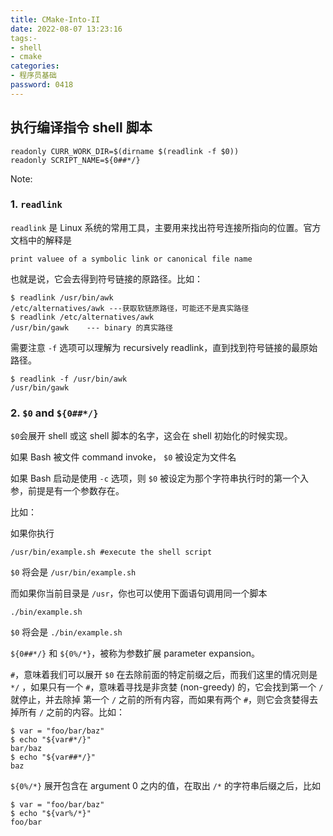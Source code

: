 ```yaml
---
title: CMake-Into-II
date: 2022-08-07 13:23:16
tags:-
- shell
- cmake
categories:
- 程序员基础
password: 0418
---
```






## 执行编译指令 shell 脚本

```shell
readonly CURR_WORK_DIR=$(dirname $(readlink -f $0))
readonly SCRIPT_NAME=${0##*/}
```

Note:

### 1. `readlink`

`readlink` 是 Linux 系统的常用工具，主要用来找出符号连接所指向的位置。官方文档中的解释是

```textile
print valuee of a symbolic link or canonical file name
```

也就是说，它会去得到符号链接的原路径。比如：

```shell
$ readlink /usr/bin/awk
/etc/alternatives/awk ---获取软链原路径，可能还不是真实路径
$ readlink /etc/alternatives/awk
/usr/bin/gawk    --- binary 的真实路径
```

需要注意 `-f` 选项可以理解为 recursively readlink，直到找到符号链接的最原始路径。

```shell
$ readlink -f /usr/bin/awk
/usr/bin/gawk
```

### 2. `$0` and `${0##*/}`

`$0`会展开 shell 或这 shell 脚本的名字，这会在 shell 初始化的时候实现。

如果 Bash 被文件 command invoke， `$0` 被设定为文件名

如果 Bash 启动是使用 `-c` 选项，则 `$0` 被设定为那个字符串执行时的第一个入参，前提是有一个参数存在。

比如：

如果你执行

```shell
/usr/bin/example.sh #execute the shell script
```

`$0` 将会是 `/usr/bin/example.sh`

而如果你当前目录是 `/usr`，你也可以使用下面语句调用同一个脚本

```shell
./bin/example.sh
```

`$0` 将会是 `./bin/example.sh`

`${0##*/}` 和 `${0%/*}`，被称为参数扩展 parameter expansion。

`#`，意味着我们可以展开 `$0` 在去除前面的特定前缀之后，而我们这里的情况则是 `*/` ，如果只有一个 `#`，意味着寻找是非贪婪 (non-greedy) 的，它会找到第一个 `/` 就停止，并去除掉 第一个 `/` 之前的所有内容，而如果有两个 `#`，则它会贪婪得去掉所有 `/` 之前的内容。比如：

```shell
$ var = "foo/bar/baz"
$ echo "${var#*/}"
bar/baz
$ echo "${var##*/}"
baz
```

`${0%/*}` 展开包含在 argument 0 之内的值，在取出 `/*` 的字符串后缀之后，比如

```shell
$ var = "foo/bar/baz"
$ echo "${var%/*}"
foo/bar
```
